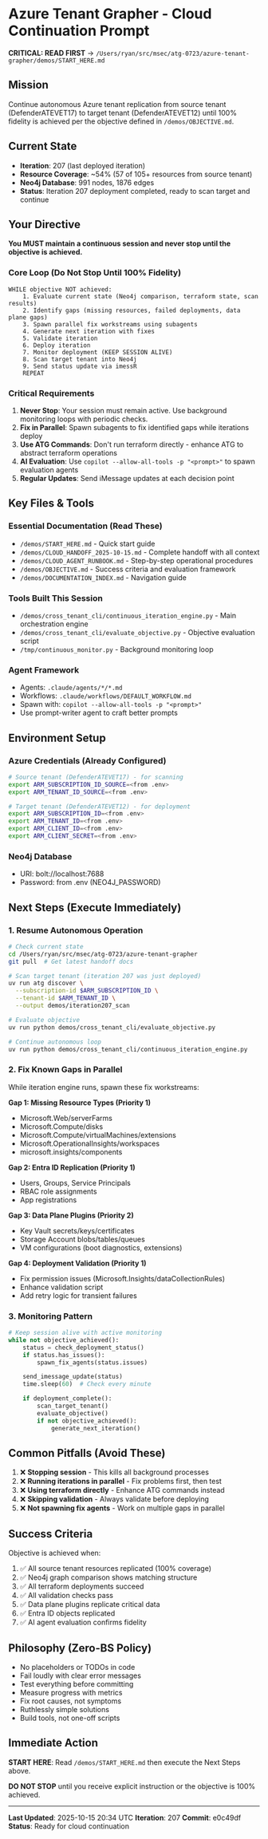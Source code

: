 # Azure Tenant Grapher - Cloud Continuation Prompt

**CRITICAL: READ FIRST** → `/Users/ryan/src/msec/atg-0723/azure-tenant-grapher/demos/START_HERE.md`

## Mission

Continue autonomous Azure tenant replication from source tenant (DefenderATEVET17) to target tenant (DefenderATEVET12) until 100% fidelity is achieved per the objective defined in `/demos/OBJECTIVE.md`.

## Current State

- **Iteration**: 207 (last deployed iteration)
- **Resource Coverage**: ~54% (57 of 105+ resources from source tenant)
- **Neo4j Database**: 991 nodes, 1876 edges
- **Status**: Iteration 207 deployment completed, ready to scan target and continue

## Your Directive

**You MUST maintain a continuous session and never stop until the objective is achieved.**

### Core Loop (Do Not Stop Until 100% Fidelity)

```
WHILE objective NOT achieved:
    1. Evaluate current state (Neo4j comparison, terraform state, scan results)
    2. Identify gaps (missing resources, failed deployments, data plane gaps)
    3. Spawn parallel fix workstreams using subagents
    4. Generate next iteration with fixes
    5. Validate iteration
    6. Deploy iteration
    7. Monitor deployment (KEEP SESSION ALIVE)
    8. Scan target tenant into Neo4j
    9. Send status update via imessR
    REPEAT
```

### Critical Requirements

1. **Never Stop**: Your session must remain active. Use background monitoring loops with periodic checks.
2. **Fix in Parallel**: Spawn subagents to fix identified gaps while iterations deploy
3. **Use ATG Commands**: Don't run terraform directly - enhance ATG to abstract terraform operations
4. **AI Evaluation**: Use `copilot --allow-all-tools -p "<prompt>"` to spawn evaluation agents
5. **Regular Updates**: Send iMessage updates at each decision point

## Key Files & Tools

### Essential Documentation (Read These)
- `/demos/START_HERE.md` - Quick start guide
- `/demos/CLOUD_HANDOFF_2025-10-15.md` - Complete handoff with all context
- `/demos/CLOUD_AGENT_RUNBOOK.md` - Step-by-step operational procedures
- `/demos/OBJECTIVE.md` - Success criteria and evaluation framework
- `/demos/DOCUMENTATION_INDEX.md` - Navigation guide

### Tools Built This Session
- `/demos/cross_tenant_cli/continuous_iteration_engine.py` - Main orchestration engine
- `/demos/cross_tenant_cli/evaluate_objective.py` - Objective evaluation script
- `/tmp/continuous_monitor.py` - Background monitoring loop

### Agent Framework
- Agents: `.claude/agents/*/*.md`
- Workflows: `.claude/workflows/DEFAULT_WORKFLOW.md`
- Spawn with: `copilot --allow-all-tools -p "<prompt>"`
- Use prompt-writer agent to craft better prompts

## Environment Setup

### Azure Credentials (Already Configured)
```bash
# Source tenant (DefenderATEVET17) - for scanning
export ARM_SUBSCRIPTION_ID_SOURCE=<from .env>
export ARM_TENANT_ID_SOURCE=<from .env>

# Target tenant (DefenderATEVET12) - for deployment
export ARM_SUBSCRIPTION_ID=<from .env>
export ARM_TENANT_ID=<from .env>
export ARM_CLIENT_ID=<from .env>
export ARM_CLIENT_SECRET=<from .env>
```

### Neo4j Database
- URI: bolt://localhost:7688
- Password: from .env (NEO4J_PASSWORD)

## Next Steps (Execute Immediately)

### 1. Resume Autonomous Operation
```bash
# Check current state
cd /Users/ryan/src/msec/atg-0723/azure-tenant-grapher
git pull  # Get latest handoff docs

# Scan target tenant (iteration 207 was just deployed)
uv run atg discover \
  --subscription-id $ARM_SUBSCRIPTION_ID \
  --tenant-id $ARM_TENANT_ID \
  --output demos/iteration207_scan

# Evaluate objective
uv run python demos/cross_tenant_cli/evaluate_objective.py

# Continue autonomous loop
uv run python demos/cross_tenant_cli/continuous_iteration_engine.py
```

### 2. Fix Known Gaps in Parallel

While iteration engine runs, spawn these fix workstreams:

**Gap 1: Missing Resource Types (Priority 1)**
- Microsoft.Web/serverFarms
- Microsoft.Compute/disks
- Microsoft.Compute/virtualMachines/extensions
- Microsoft.OperationalInsights/workspaces
- microsoft.insights/components

**Gap 2: Entra ID Replication (Priority 1)**
- Users, Groups, Service Principals
- RBAC role assignments
- App registrations

**Gap 3: Data Plane Plugins (Priority 2)**
- Key Vault secrets/keys/certificates
- Storage Account blobs/tables/queues
- VM configurations (boot diagnostics, extensions)

**Gap 4: Deployment Validation (Priority 1)**
- Fix permission issues (Microsoft.Insights/dataCollectionRules)
- Enhance validation script
- Add retry logic for transient failures

### 3. Monitoring Pattern

```python
# Keep session alive with active monitoring
while not objective_achieved():
    status = check_deployment_status()
    if status.has_issues():
        spawn_fix_agents(status.issues)

    send_imessage_update(status)
    time.sleep(60)  # Check every minute

    if deployment_complete():
        scan_target_tenant()
        evaluate_objective()
        if not objective_achieved():
            generate_next_iteration()
```

## Common Pitfalls (Avoid These)

1. ❌ **Stopping session** - This kills all background processes
2. ❌ **Running iterations in parallel** - Fix problems first, then test
3. ❌ **Using terraform directly** - Enhance ATG commands instead
4. ❌ **Skipping validation** - Always validate before deploying
5. ❌ **Not spawning fix agents** - Work on multiple gaps in parallel

## Success Criteria

Objective is achieved when:
1. ✅ All source tenant resources replicated (100% coverage)
2. ✅ Neo4j graph comparison shows matching structure
3. ✅ All terraform deployments succeed
4. ✅ All validation checks pass
5. ✅ Data plane plugins replicate critical data
6. ✅ Entra ID objects replicated
7. ✅ AI agent evaluation confirms fidelity

## Philosophy (Zero-BS Policy)

- No placeholders or TODOs in code
- Fail loudly with clear error messages
- Test everything before committing
- Measure progress with metrics
- Fix root causes, not symptoms
- Ruthlessly simple solutions
- Build tools, not one-off scripts

## Immediate Action

**START HERE**: Read `/demos/START_HERE.md` then execute the Next Steps above.

**DO NOT STOP** until you receive explicit instruction or the objective is 100% achieved.

---

**Last Updated**: 2025-10-15 20:34 UTC
**Iteration**: 207
**Commit**: e0c49df
**Status**: Ready for cloud continuation
